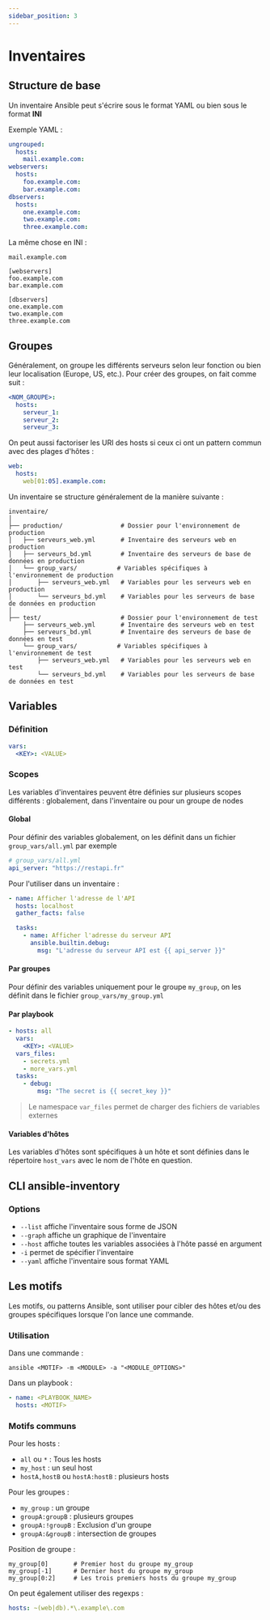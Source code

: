 ```yaml
---
sidebar_position: 3
---
```


# Inventaires

## Structure de base

Un inventaire Ansible peut s'écrire sous le format YAML ou bien sous le format __INI__

Exemple YAML : 

```yaml
ungrouped:
  hosts:
    mail.example.com:
webservers:
  hosts:
    foo.example.com:
    bar.example.com:
dbservers:
  hosts:
    one.example.com:
    two.example.com:
    three.example.com:
```

La même chose en INI : 

```
mail.example.com

[webservers]
foo.example.com
bar.example.com

[dbservers]
one.example.com
two.example.com
three.example.com
```

## Groupes

Généralement, on groupe les différents serveurs selon leur fonction ou bien leur localisation (Europe, US, etc.). Pour créer des groupes, on fait comme suit : 

```yaml
<NOM_GROUPE>:
  hosts:
    serveur_1:
    serveur_2:
    serveur_3:
```

On peut aussi factoriser les URI des hosts si ceux ci ont un pattern commun avec des plages d'hôtes : 

```yaml
web:
  hosts:
    web[01:05].example.com:
```

Un inventaire se structure généralement de la manière suivante : 

```
inventaire/
│
├── production/                # Dossier pour l'environnement de production
│   ├── serveurs_web.yml       # Inventaire des serveurs web en production
│   ├── serveurs_bd.yml        # Inventaire des serveurs de base de données en production
│   └── group_vars/           # Variables spécifiques à l'environnement de production
│       ├── serveurs_web.yml   # Variables pour les serveurs web en production
│       └── serveurs_bd.yml    # Variables pour les serveurs de base de données en production
│
├── test/                      # Dossier pour l'environnement de test
    ├── serveurs_web.yml       # Inventaire des serveurs web en test
    ├── serveurs_bd.yml        # Inventaire des serveurs de base de données en test
    └── group_vars/           # Variables spécifiques à l'environnement de test
        ├── serveurs_web.yml   # Variables pour les serveurs web en test
        └── serveurs_bd.yml    # Variables pour les serveurs de base de données en test
```

## Variables

### Définition

```yaml
vars:
  <KEY>: <VALUE>
```

### Scopes

Les variables d'inventaires peuvent être définies sur plusieurs scopes différents : globalement, dans l'inventaire ou pour un groupe de nodes

#### Global

Pour définir des variables globalement, on les définit dans un fichier `group_vars/all.yml` par exemple

```yaml
# group_vars/all.yml
api_server: "https://restapi.fr"
```

Pour l'utiliser dans un inventaire : 

```yaml
- name: Afficher l'adresse de l'API
  hosts: localhost
  gather_facts: false

  tasks:
    - name: Afficher l'adresse du serveur API
      ansible.builtin.debug:
        msg: "L'adresse du serveur API est {{ api_server }}"
```

#### Par groupes

Pour définir des variables uniquement pour le groupe `my_group`, on les définit dans le fichier `group_vars/my_group.yml`

#### Par playbook

```yaml
- hosts: all
  vars:
    <KEY>: <VALUE>
  vars_files:
    - secrets.yml
    - more_vars.yml
  tasks:
    - debug:
        msg: "The secret is {{ secret_key }}"
```

> Le namespace `var_files` permet de charger des fichiers de variables externes

#### Variables d'hôtes

Les variables d'hôtes sont spécifiques à un hôte et sont définies dans le répertoire `host_vars` avec le nom de l'hôte en question.

## CLI ansible-inventory

### Options

- `--list` affiche l'inventaire sous forme de JSON
- `--graph` affiche un graphique de l'inventaire
- `--host` affiche toutes les variables associées à l'hôte passé en argument
- `-i` permet de spécifier l'inventaire
- `--yaml` affiche l'inventaire sous format YAML

## Les motifs

Les motifs, ou patterns Ansible, sont utiliser pour cibler des hôtes et/ou des groupes spécifiques lorsque l'on lance une commande.

### Utilisation

Dans une commande : 

```shell
ansible <MOTIF> -m <MODULE> -a "<MODULE_OPTIONS>"
```

Dans un playbook : 

```yaml
- name: <PLAYBOOK_NAME>
  hosts: <MOTIF>
```

### Motifs communs

Pour les hosts : 

- `all` ou `*` : Tous les hosts
- `my_host` : un seul host
- `hostA,hostB` ou `hostA:hostB` : plusieurs hosts

Pour les groupes : 

- `my_group` : un groupe
- `groupA:groupB` : plusieurs groupes
- `groupA:!groupB` : Exclusion d'un groupe
- `groupA:&groupB` : intersection de groupes

Position de groupe : 

```
my_group[0]       # Premier host du groupe my_group
my_group[-1]      # Dernier host du groupe my_group
my_group[0:2]     # Les trois premiers hosts du groupe my_group
```

On peut également utiliser des regexps : 

```yaml
hosts: ~(web|db).*\.example\.com
```